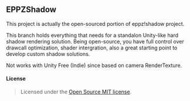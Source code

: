 EPPZShadow
----------

This project is actually the open-sourced portion of eppz!shadow project.

This branch holds everything that needs for a standalon Unity-like hard shadow rendering solution. Being open-source, you have full control over drawcall optimization, shader intergration, also a great starting point to develop custom shadow solutions.

Not works with Unity Free (Indie) since based on camera RenderTexture.

#### License

> Licensed under the [Open Source MIT license](http://en.wikipedia.org/wiki/MIT_License).
